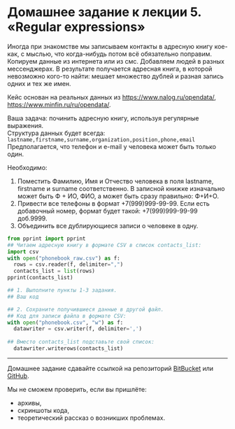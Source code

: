 # Домашнее задание к лекции 5. «Regular expressions»

Иногда при знакомстве мы записываем контакты в адресную книгу кое-как, с мыслью, что когда-нибудь потом всё обязательно поправим. Копируем данные из интернета или из смс. Добавляем людей в разных мессенджерах. В результате получается адресная книга, в которой невозможно кого-то найти: мешает множество дублей и разная запись одних и тех же имен.

Кейс основан на реальных данных из https://www.nalog.ru/opendata/, https://www.minfin.ru/ru/opendata/.

Ваша задача: починить адресную книгу, используя регулярные выражения.  
Структура данных будет всегда:   
`lastname,firstname,surname,organization,position,phone,email`  
Предполагается, что телефон и e-mail у человека может быть только один.  

Необходимо:

1. Поместить Фамилию, Имя и Отчество человека в поля lastname, firstname и surname соответственно. В записной книжке изначально может быть Ф + ИО, ФИО, а может быть сразу правильно: Ф+И+О.
2. Привести все телефоны в формат +7(999)999-99-99. Если есть добавочный номер, формат будет такой: +7(999)999-99-99 доб.9999.
3. Объединить все дублирующиеся записи о человеке в одну.  

```python
from pprint import pprint
## Читаем адресную книгу в формате CSV в список contacts_list:
import csv
with open("phonebook_raw.csv") as f:
  rows = csv.reader(f, delimiter=",")
  contacts_list = list(rows)
pprint(contacts_list)

## 1. Выполните пункты 1-3 задания.
## Ваш код

## 2. Сохраните получившиеся данные в другой файл.
## Код для записи файла в формате CSV:
with open("phonebook.csv", "w") as f:
  datawriter = csv.writer(f, delimiter=',')
  
## Вместо contacts_list подставьте свой список:
  datawriter.writerows(contacts_list)
```

---
Домашнее задание сдавайте ссылкой на репозиторий [BitBucket](https://bitbucket.org/) или [GitHub](https://github.com/).

Мы не сможем проверить, если вы пришлёте:

* архивы,
* скриншоты кода,
* теоретический рассказ о возникших проблемах.    


